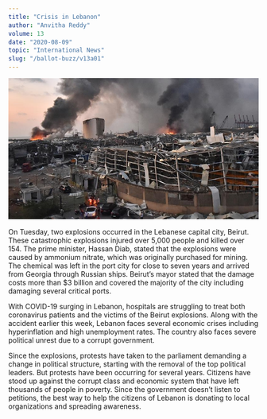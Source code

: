 ```yaml
---
title: "Crisis in Lebanon"
author: "Anvitha Reddy"
volume: 13
date: "2020-08-09"
topic: "International News"
slug: "/ballot-buzz/v13a01"
---
```


![](./img/v13a01img.jpg)

On Tuesday, two explosions occurred in the Lebanese capital city, Beirut. These catastrophic explosions injured over 5,000 people and killed over 154. The prime minister, Hassan Diab, stated that the explosions were caused by ammonium nitrate, which was originally purchased for mining. The chemical was left in the port city for close to seven years and arrived from Georgia through Russian ships. Beirut’s mayor stated that the damage costs more than $3 billion and covered the majority of the city including damaging several critical ports.

With COVID-19 surging in Lebanon, hospitals are struggling to treat both coronavirus patients and the victims of the Beirut explosions. Along with the accident earlier this week, Lebanon faces several economic crises including hyperinflation and high unemployment rates. The country also faces severe political unrest due to a corrupt government.

Since the explosions, protests have taken to the parliament demanding a change in political structure, starting with the removal of the top political leaders. But protests have been occurring for several years. Citizens have stood up against the corrupt class and economic system that have left thousands of people in poverty. Since the government doesn’t listen to petitions, the best way to help the citizens of Lebanon is donating to local organizations and spreading awareness.